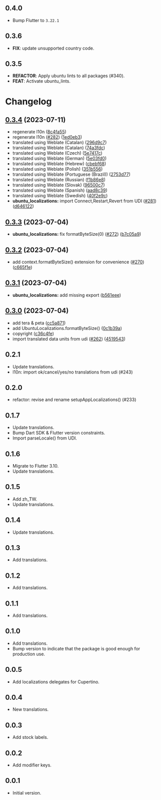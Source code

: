 ## 0.4.0

 - Bump Flutter to `3.22.1`
 
## 0.3.6

 - **FIX**: update unsupported country code.

## 0.3.5

 - **REFACTOR**: Apply ubuntu lints to all packages (#340).
 - **FEAT**: Activate ubuntu_lints.

# Changelog

## [0.3.4](https://github.com/canonical/ubuntu-flutter-plugins/compare/ubuntu_localizations-v0.3.3...ubuntu_localizations-v0.3.4) (2023-07-11)


* regenerate l10n ([8c4fa55](https://github.com/canonical/ubuntu-flutter-plugins/commit/8c4fa55874f56ab3628abd96e51eddaef355b3cc))
* regenerate l10n ([#282](https://github.com/canonical/ubuntu-flutter-plugins/issues/282)) ([1ed0eb3](https://github.com/canonical/ubuntu-flutter-plugins/commit/1ed0eb365fcfa352138bea1aafa81f5b587a7e12))
* translated using Weblate (Catalan) ([296d9c7](https://github.com/canonical/ubuntu-flutter-plugins/commit/296d9c7d2394f185021ac76d660a655437987f11))
* translated using Weblate (Catalan) ([74a3fdc](https://github.com/canonical/ubuntu-flutter-plugins/commit/74a3fdca1f2dc3027525e44739498573a08de97d))
* translated using Weblate (Czech) ([5e7417c](https://github.com/canonical/ubuntu-flutter-plugins/commit/5e7417c840e89d49c9abb2d338c2eed971e2786d))
* translated using Weblate (German) ([5e03fd0](https://github.com/canonical/ubuntu-flutter-plugins/commit/5e03fd00e1266416bd6f66c2ea30aea5b5b3de1c))
* translated using Weblate (Hebrew) ([cbebf68](https://github.com/canonical/ubuntu-flutter-plugins/commit/cbebf68b2b0441c4ca86ff008315cb701726536e))
* translated using Weblate (Polish) ([351b556](https://github.com/canonical/ubuntu-flutter-plugins/commit/351b55642d927520625488d1742d57c31b297497))
* translated using Weblate (Portuguese (Brazil)) ([2753d77](https://github.com/canonical/ubuntu-flutter-plugins/commit/2753d776536006de409b9128a8c61210f767160e))
* translated using Weblate (Russian) ([f1b86e8](https://github.com/canonical/ubuntu-flutter-plugins/commit/f1b86e89e26d8c6931c12aaa77dae7f4c23212a7))
* translated using Weblate (Slovak) ([96500c7](https://github.com/canonical/ubuntu-flutter-plugins/commit/96500c7971167781bcb8565a65b9d811ca9f147d))
* translated using Weblate (Spanish) ([aad8c39](https://github.com/canonical/ubuntu-flutter-plugins/commit/aad8c39088178243cca01b15423875bea19ef921))
* translated using Weblate (Swedish) ([40f2e9c](https://github.com/canonical/ubuntu-flutter-plugins/commit/40f2e9c77305f7e0e17e4f5038789362be733b48))
* **ubuntu_localizations:** import Connect,Restart,Revert from UDI ([#281](https://github.com/canonical/ubuntu-flutter-plugins/issues/281)) ([d646122](https://github.com/canonical/ubuntu-flutter-plugins/commit/d646122a2b92f37b58c98ce8a2c581fd70b0632e))

## [0.3.3](https://github.com/canonical/ubuntu-flutter-plugins/compare/ubuntu_localizations-v0.3.2...ubuntu_localizations-v0.3.3) (2023-07-04)


* **ubuntu_localizations:** fix formatByteSize(0) ([#272](https://github.com/canonical/ubuntu-flutter-plugins/issues/272)) ([b7c05a9](https://github.com/canonical/ubuntu-flutter-plugins/commit/b7c05a9c74d949f90aa2342e9207c2ed15b9e233))

## [0.3.2](https://github.com/canonical/ubuntu-flutter-plugins/compare/ubuntu_localizations-v0.3.1...ubuntu_localizations-v0.3.2) (2023-07-04)


* add context.formatByteSize() extension for convenience ([#270](https://github.com/canonical/ubuntu-flutter-plugins/issues/270)) ([c665f1e](https://github.com/canonical/ubuntu-flutter-plugins/commit/c665f1ef6750c04961eeae44ef4705c20a7b5168))

## [0.3.1](https://github.com/canonical/ubuntu-flutter-plugins/compare/ubuntu_localizations-v0.3.0...ubuntu_localizations-v0.3.1) (2023-07-04)


* **ubuntu_localizations:** add missing export ([b561eee](https://github.com/canonical/ubuntu-flutter-plugins/commit/b561eee7a329c1b7c4a2144cc58656498f2649b5))

## [0.3.0](https://github.com/canonical/ubuntu-flutter-plugins/compare/ubuntu_localizations-v0.2.1...ubuntu_localizations-v0.3.0) (2023-07-04)


* add tera & peta ([cc5a871](https://github.com/canonical/ubuntu-flutter-plugins/commit/cc5a871e9755a00806fc06bdd2a352336a6631a0))
* add UbuntuLocalizations.formatByteSize() ([0c1b39a](https://github.com/canonical/ubuntu-flutter-plugins/commit/0c1b39aebc16eb4863e4f4d62077c9c17a120229))
* copyright ([c36c4fe](https://github.com/canonical/ubuntu-flutter-plugins/commit/c36c4feeebe7977cfacc5451cec19e6671e835d0))
* import translated data units from udi ([#262](https://github.com/canonical/ubuntu-flutter-plugins/issues/262)) ([4519543](https://github.com/canonical/ubuntu-flutter-plugins/commit/45195437c53037eccd5658c59ed08be524ee5949))

## 0.2.1

- Update translations.
- l10n: import ok/cancel/yes/no translations from udi (#243)

## 0.2.0

- refactor: revise and rename setupAppLocalizations() (#233)

## 0.1.7

- Update translations.
- Bump Dart SDK & Flutter version constraints.
- Import parseLocale() from UDI.

## 0.1.6

- Migrate to Flutter 3.10.
- Update translations.

## 0.1.5

- Add zh_TW.
- Update translations.

## 0.1.4

- Update translations.

## 0.1.3

- Add translations.

## 0.1.2

- Add translations.

## 0.1.1

- Add translations.

## 0.1.0

- Add translations.
- Bump version to indicate that the package is good enough for production use.

## 0.0.5

- Add localizations delegates for Cupertino.

## 0.0.4

- New translations.

## 0.0.3

- Add stock labels.

## 0.0.2

- Add modifier keys.

## 0.0.1

- Initial version.
